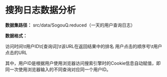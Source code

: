 # 搜狗日志数据分析
**数据集路径：** src/data/SogouQ.reduced（一天的用户查询日志）

**数据格式：**

访问时间\t用户ID\t[查询词]\t该URL在返回结果中的排名 用户点击的顺序号\t用户点击的URL

其中，用户ID是根据用户使用浏览器访问搜索引擎时的Cookie信息自动赋值，即同一次使用浏览器输入的不同查询对应同一个用户ID。

